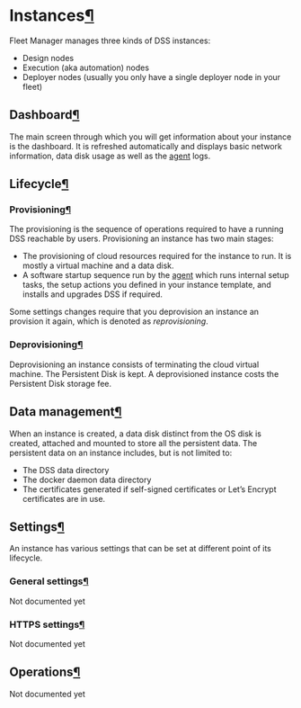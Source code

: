 Instances[¶](#instances "Permalink to this heading")
====================================================


Fleet Manager manages three kinds of DSS instances:


* Design nodes
* Execution (aka automation) nodes
* Deployer nodes (usually you only have a single deployer node in your fleet)



Dashboard[¶](#dashboard "Permalink to this heading")
----------------------------------------------------


The main screen through which you will get information about your instance is the dashboard. It is refreshed automatically
and displays basic network information, data disk usage as well as the [agent](concepts.html#gcp-cloudstacks-concept-agent) logs.




Lifecycle[¶](#lifecycle "Permalink to this heading")
----------------------------------------------------



### Provisioning[¶](#provisioning "Permalink to this heading")


The provisioning is the sequence of operations required to have a running DSS reachable by users. Provisioning an instance
has two main stages:


* The provisioning of cloud resources required for the instance to run. It is mostly a virtual machine and a data disk.
* A software startup sequence run by the [agent](concepts.html#gcp-cloudstacks-concept-agent) which runs internal setup tasks, the setup actions you
defined in your instance template, and installs and upgrades DSS if required.


Some settings changes require that you deprovision an instance an provision it again, which is denoted as *reprovisioning*.




### Deprovisioning[¶](#deprovisioning "Permalink to this heading")


Deprovisioning an instance consists of terminating the cloud virtual machine. The Persistent Disk is kept. A deprovisioned instance costs the Persistent Disk storage fee.





Data management[¶](#data-management "Permalink to this heading")
----------------------------------------------------------------


When an instance is created, a data disk distinct from the OS disk is created, attached and mounted to store all the persistent
data. The persistent data on an instance includes, but is not limited to:


* The DSS data directory
* The docker daemon data directory
* The certificates generated if self\-signed certificates or Let’s Encrypt certificates are in use.




Settings[¶](#settings "Permalink to this heading")
--------------------------------------------------


An instance has various settings that can be set at different point of its lifecycle.



### General settings[¶](#general-settings "Permalink to this heading")


Not documented yet




### HTTPS settings[¶](#https-settings "Permalink to this heading")


Not documented yet





Operations[¶](#operations "Permalink to this heading")
------------------------------------------------------


Not documented yet
